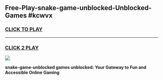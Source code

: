 
## Free-Play-snake-game-unblocked-Unblocked-Games #kcwvx
<h3>
<a href="https://news.freeplayer.one?title=snake-game-unblocked&ref=8M">CLICK TO PLAY</a></h3>
<hr>

<h3>
<a href="https://news.freeplayer.one?title=snake-game-unblocked&ref=8M">CLICK 2 PLAY</a>
  
</h3>

<a href="https://news.freeplayer.one?title=snake-game-unblocked&ref=8M"><img src="https://clearcache.store/games.png"></a>


**snake-game-unblocked games unblocked: Your Gateway to Fun and Accessible Online Gaming**
